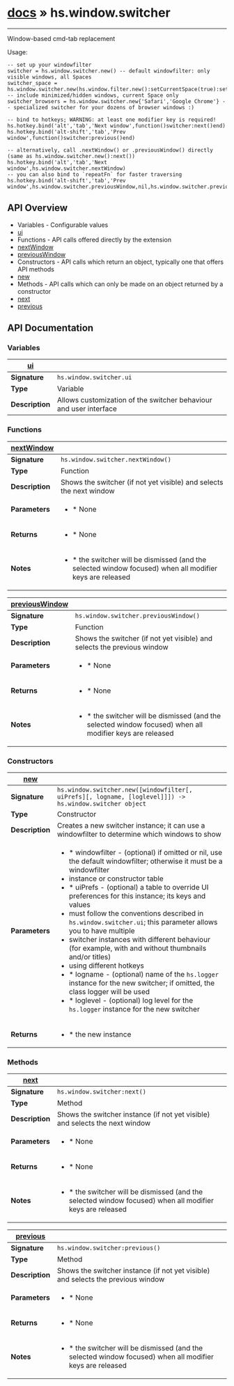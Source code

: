 # [docs](/hammerspoon/index.md) » hs.window.switcher
---

Window-based cmd-tab replacement

Usage:
```
-- set up your windowfilter
switcher = hs.window.switcher.new() -- default windowfilter: only visible windows, all Spaces
switcher_space = hs.window.switcher.new(hs.window.filter.new():setCurrentSpace(true):setDefaultFilter{}) -- include minimized/hidden windows, current Space only
switcher_browsers = hs.window.switcher.new{'Safari','Google Chrome'} -- specialized switcher for your dozens of browser windows :)

-- bind to hotkeys; WARNING: at least one modifier key is required!
hs.hotkey.bind('alt','tab','Next window',function()switcher:next()end)
hs.hotkey.bind('alt-shift','tab','Prev window',function()switcher:previous()end)

-- alternatively, call .nextWindow() or .previousWindow() directly (same as hs.window.switcher.new():next())
hs.hotkey.bind('alt','tab','Next window',hs.window.switcher.nextWindow)
-- you can also bind to `repeatFn` for faster traversing
hs.hotkey.bind('alt-shift','tab','Prev window',hs.window.switcher.previousWindow,nil,hs.window.switcher.previousWindow)
```

## API Overview
* Variables - Configurable values
 * [ui](#ui)
* Functions - API calls offered directly by the extension
 * [nextWindow](#nextWindow)
 * [previousWindow](#previousWindow)
* Constructors - API calls which return an object, typically one that offers API methods
 * [new](#new)
* Methods - API calls which can only be made on an object returned by a constructor
 * [next](#next)
 * [previous](#previous)

## API Documentation

### Variables

| [ui](#ui)         |                                                                                     |
| --------------------------------------------|-------------------------------------------------------------------------------------|
| **Signature**                               | `hs.window.switcher.ui`                                                                    |
| **Type**                                    | Variable                                                                     |
| **Description**                             | Allows customization of the switcher behaviour and user interface                                                                     |

### Functions

| [nextWindow](#nextWindow)         |                                                                                     |
| --------------------------------------------|-------------------------------------------------------------------------------------|
| **Signature**                               | `hs.window.switcher.nextWindow()`                                                                    |
| **Type**                                    | Function                                                                     |
| **Description**                             | Shows the switcher (if not yet visible) and selects the next window                                                                     |
| **Parameters**                              | <ul><li> * None</li></ul> |
| **Returns**                                 | <ul><li> * None</li></ul>          |
| **Notes**                                   | <ul><li> * the switcher will be dismissed (and the selected window focused) when all modifier keys are released</li></ul>                |

| [previousWindow](#previousWindow)         |                                                                                     |
| --------------------------------------------|-------------------------------------------------------------------------------------|
| **Signature**                               | `hs.window.switcher.previousWindow()`                                                                    |
| **Type**                                    | Function                                                                     |
| **Description**                             | Shows the switcher (if not yet visible) and selects the previous window                                                                     |
| **Parameters**                              | <ul><li> * None</li></ul> |
| **Returns**                                 | <ul><li> * None</li></ul>          |
| **Notes**                                   | <ul><li> * the switcher will be dismissed (and the selected window focused) when all modifier keys are released</li></ul>                |

### Constructors

| [new](#new)         |                                                                                     |
| --------------------------------------------|-------------------------------------------------------------------------------------|
| **Signature**                               | `hs.window.switcher.new([windowfilter[, uiPrefs][, logname, [loglevel]]]) -> hs.window.switcher object`                                                                    |
| **Type**                                    | Constructor                                                                     |
| **Description**                             | Creates a new switcher instance; it can use a windowfilter to determine which windows to show                                                                     |
| **Parameters**                              | <ul><li> * windowfilter - (optional) if omitted or nil, use the default windowfilter; otherwise it must be a windowfilter</li><li>   instance or constructor table</li><li> * uiPrefs - (optional) a table to override UI preferences for this instance; its keys and values</li><li>   must follow the conventions described in `hs.window.switcher.ui`; this parameter allows you to have multiple</li><li>   switcher instances with different behaviour (for example, with and without thumbnails and/or titles)</li><li>   using different hotkeys</li><li> * logname - (optional) name of the `hs.logger` instance for the new switcher; if omitted, the class logger will be used</li><li> * loglevel - (optional) log level for the `hs.logger` instance for the new switcher</li></ul> |
| **Returns**                                 | <ul><li> * the new instance</li></ul>          |

### Methods

| [next](#next)         |                                                                                     |
| --------------------------------------------|-------------------------------------------------------------------------------------|
| **Signature**                               | `hs.window.switcher:next()`                                                                    |
| **Type**                                    | Method                                                                     |
| **Description**                             | Shows the switcher instance (if not yet visible) and selects the next window                                                                     |
| **Parameters**                              | <ul><li> * None</li></ul> |
| **Returns**                                 | <ul><li> * None</li></ul>          |
| **Notes**                                   | <ul><li> * the switcher will be dismissed (and the selected window focused) when all modifier keys are released</li></ul>                |

| [previous](#previous)         |                                                                                     |
| --------------------------------------------|-------------------------------------------------------------------------------------|
| **Signature**                               | `hs.window.switcher:previous()`                                                                    |
| **Type**                                    | Method                                                                     |
| **Description**                             | Shows the switcher instance (if not yet visible) and selects the previous window                                                                     |
| **Parameters**                              | <ul><li> * None</li></ul> |
| **Returns**                                 | <ul><li> * None</li></ul>          |
| **Notes**                                   | <ul><li> * the switcher will be dismissed (and the selected window focused) when all modifier keys are released</li></ul>                |

